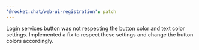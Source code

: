 ```yaml
---
'@rocket.chat/web-ui-registration': patch
---
```


Login services button was not respecting the button color and text color settings. Implemented a fix to respect these settings and change the button colors accordingly.
